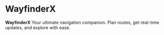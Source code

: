 # WayfinderX

**WayfinderX** Your ultimate navigation companion. Plan routes, get real-time updates, and explore with ease.
